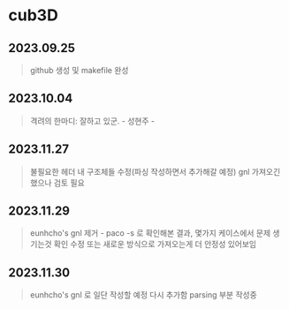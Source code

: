 # cub3D

## 2023.09.25
> github 생성 및 makefile 완성

## 2023.10.04
> 격려의 한마디: 잘하고 있군.
>             - 성현주 -

## 2023.11.27
> 불필요한 헤더 내 구조체들 수정(파싱 작성하면서 추가해갈 예정)
> gnl 가져오긴 했으나 검토 필요

## 2023.11.29
> eunhcho's gnl 제거 - paco -s 로 확인해본 결과, 몇가지 케이스에서 문제 생기는것 확인
> 수정 또는 새로운 방식으로 가져오는게 더 안정성 있어보임

## 2023.11.30
> eunhcho's gnl 로 일단 작성할 예정 다시 추가함 parsing 부분 작성중
